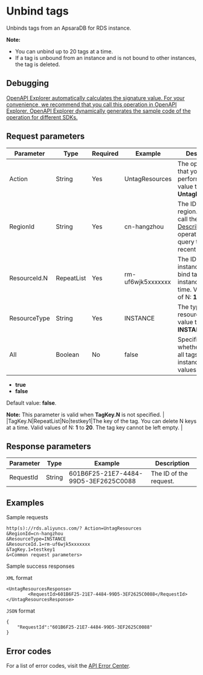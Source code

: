 # Unbind tags

Unbinds tags from an ApsaraDB for RDS instance.

**Note:**

-   You can unbind up to 20 tags at a time.
-   If a tag is unbound from an instance and is not bound to other instances, the tag is deleted.

## Debugging

[OpenAPI Explorer automatically calculates the signature value. For your convenience, we recommend that you call this operation in OpenAPI Explorer. OpenAPI Explorer dynamically generates the sample code of the operation for different SDKs.](https://api.aliyun.com/#product=Rds&api=UntagResources&type=RPC&version=2014-08-15)

## Request parameters

|Parameter|Type|Required|Example|Description|
|---------|----|--------|-------|-----------|
|Action|String|Yes|UntagResources|The operation that you want to perform. Set the value to **UntagResources**. |
|RegionId|String|Yes|cn-hangzhou|The ID of the region. You can call the [DescribeRegions](~~26243~~) operation to query the most recent region list. |
|ResourceId.N|RepeatList|Yes|rm-uf6wjk5xxxxxxx|The ID of the instance. You can bind tags to N instances at a time. Valid values of N: **1** to **50**. |
|ResourceType|String|Yes|INSTANCE|The type of the resource. Set the value to **INSTANCE**. |
|All|Boolean|No|false|Specifies whether to delete all tags of the instance. Valid values:

 -   **true**
-   **false**

 Default value: **false**.

 **Note:** This parameter is valid when **TagKey.N** is not specified. |
|TagKey.N|RepeatList|No|testkey1|The key of the tag. You can delete N keys at a time. Valid values of N: **1** to **20**. The tag key cannot be left empty. |

## Response parameters

|Parameter|Type|Example|Description|
|---------|----|-------|-----------|
|RequestId|String|601B6F25-21E7-4484-99D5-3EF2625C0088|The ID of the request. |

## Examples

Sample requests

```
http(s)://rds.aliyuncs.com/? Action=UntagResources
&RegionId=cn-hangzhou
&ResourceType=INSTANCE
&ResourceId.1=rm-uf6wjk5xxxxxxx
&TagKey.1=testkey1
&<Common request parameters>
```

Sample success responses

`XML` format

```
<UntagResourcesResponse>
        <RequestId>601B6F25-21E7-4484-99D5-3EF2625C0088</RequestId>
</UntagResourcesResponse>
```

`JSON` format

```
{
	"RequestId":"601B6F25-21E7-4484-99D5-3EF2625C0088"
}
```

## Error codes

For a list of error codes, visit the [API Error Center](https://error-center.alibabacloud.com/status/product/Rds).

